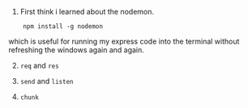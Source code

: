 1. First think i learned about the nodemon.

``` 
    npm install -g nodemon 

```
which is useful for running my express code into the terminal without refreshing the windows again and again.

2. `req` and `res`

3. `send` and `listen`

4. `chunk`
